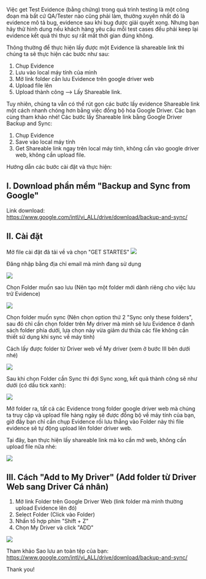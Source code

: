 Việc get Test Evidence (bằng chứng) trong quá trình testing là một công đoạn mà bất cứ QA/Tester nào cũng phải làm, thường xuyên nhất đó là evidence mô tả bug, evidence sau khi bug được giải quyết xong. Nhưng bạn hãy thử hình dung nếu khách hàng yêu cầu mỗi test cases đều phải keep lại evidence kết quả thì thực sự rất mất thời gian đúng không. 

Thông thường để thực hiện lấy được một Evidence là shareable link thì chúng ta sẽ thực hiện các bước như sau:
	
1. Chụp Evidence
2. Lưu vào local máy tính của mình
3. Mở link folder cần lưu Evidence trên google driver web
4. Upload file lên 
5. Upload thành công --> Lấy Shareable link.

Tuy nhiên, chúng ta vẫn có thể rút gọn các bước lấy evidence Shareable link một cách nhanh chóng hơn bằng việc đồng bộ hóa Google Driver. Các bạn cùng tham khảo nhé!
Các bước lấy Shareable link bằng Google Driver Backup and Sync:

1. Chụp Evidence
2. Save vào local máy tính 
3. Get Shareable link ngay trên local máy tính, không cần vào google driver web, không cần upload file.

Hướng dẫn các bước cài đặt và thực hiện:

## I. Download phần mềm "Backup and Sync from Google" 

Link download: https://www.google.com/intl/vi_ALL/drive/download/backup-and-sync/

## II. Cài đặt

Mở file cài đặt đã tải về và chọn "GET STARTES"
![](https://images.viblo.asia/a1161d44-443a-4545-acba-107c8b8f3706.png)

Đăng nhập bằng địa chỉ email mà mình đang sử dụng

![](https://images.viblo.asia/3210ccd7-3bd1-4e92-b2f7-24847afcbe97.png)

Chọn Folder muốn sao lưu (Nên tạo một folder mới dành riêng cho việc lưu trữ Evidence)

![](https://images.viblo.asia/8656eb08-9a20-4e50-b2ce-a68f06056d81.png)

Chọn folder muốn sync (Nên chọn option thứ 2 "Sync only these folders", sau đó chỉ cần chọn folder trên My driver mà mình sẽ lưu Evidence ở danh sách folder phía dưới, lựa chọn này vừa giảm dư thừa các file không cần thiết sử dụng khi sync về máy tính)

Cách lấy được folder từ Driver web về My driver (xem ở bước III bên dưới nhé)

![](https://images.viblo.asia/9fb775c6-2809-4208-a466-63417295997c.png)

Sau khi chọn Folder cần Sync thì đợi Sync xong, kết quả thành công sẽ như dưới (có dấu tick xanh):

![](https://images.viblo.asia/33ea6934-c752-4214-9eba-1fd704d7fdb6.png)

Mở folder ra, tất cả các Evidence trong folder google driver web mà chúng ta truy cập và upload file hàng ngày sẽ được đồng bộ về máy tính của bạn, giờ đây bạn chỉ cần chụp Evidence rồi lưu thẳng vào Folder này thì file evidence sẽ tự động upload lên folder driver web. 

Tại đây, bạn thực hiện lấy shareable link mà ko cần mở web, không cần upload file nữa nhé:

![](https://images.viblo.asia/25a0af9c-86b6-4552-8dfa-6777cdf87b35.png)


## III. Cách "Add to My Driver" (Add folder từ Driver Web sang Driver Cá nhân)			
			
1. Mở link Folder trên Google Driver Web (link folder mà mình thường upload Evidence lên đó) 
2. Select Folder (Click vào Folder)			
3. Nhấn tổ hợp phím "Shift + Z"			
4. Chọn My Driver và click "ADD"			

![](https://images.viblo.asia/53cecfa4-836d-4e01-9316-1d2af1ae0eac.png)



Tham khảo Sao lưu an toàn tệp của bạn:
https://www.google.com/intl/vi_ALL/drive/download/backup-and-sync/

Thank you!
